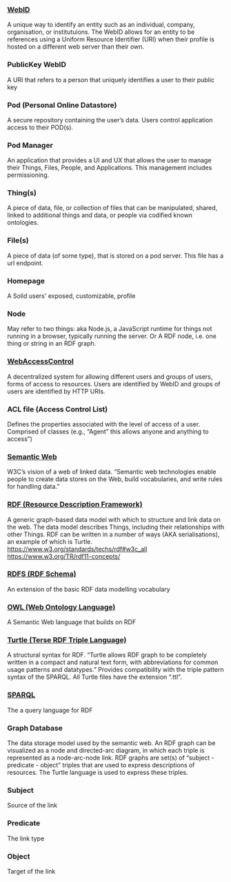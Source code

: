 ### [WebID](https://www.w3.org/wiki/WebID)
A unique way to identify an entity such as an individual, company, organisation, or institutuions. The WebID allows for an entity to be references using a Uniform Resource Identifier (URI) when their profile is hosted on a different web server than their own. 

### PublicKey WebID
A URI that refers to a person that uniquely identifies a user to their public key

### Pod (Personal Online Datastore)
A secure repository containing the user’s data. Users control application access to their POD(s).

### Pod Manager
An application that provides a UI and UX that allows the user to manage their Things, Files, People, and Applications. This management includes permissioning.

### Thing(s)
A piece of data, file, or collection of files that can be manipulated, shared, linked to additional things and data, or people via codified known ontologies.

### File(s)
A piece of data (of some type), that is stored on a pod server. This file has a url endpoint. 

### Homepage
A Solid users' exposed, customizable, profile

### Node
May refer to two things:
aka Node.js, a JavaScript runtime for things not running in a browser, typically running the server.
Or A RDF node, i.e. one thing or string in an RDF graph.

### [WebAccessControl](https://www.w3.org/wiki/WebAccessControl#Resources_covered_by_the_ACL)
A decentralized system for allowing different users and groups of users, forms of access to resources. Users are identified by WebID and groups of users are identified by HTTP URIs.  


### ACL file (Access Control List)
Defines the properties associated with the level of access of a user. Comprised of classes (e.g., “Agent” this allows anyone and anything to access”)

### [Semantic Web](https://www.w3.org/standards/semanticweb/)
W3C’s vision of a web of linked data. “Semantic web technologies enable people to create data stores on the Web, build vocabularies, and write rules for handling data.”


### [RDF (Resource Description Framework)](https://www.w3.org/RDF/)
A generic graph-based data model with which to structure and link data on the web. The data model describes Things, including their relationships with other Things. RDF can be written in a number of ways (AKA serialisations), an example of which is Turtle. 
https://www.w3.org/standards/techs/rdf#w3c_all
https://www.w3.org/TR/rdf11-concepts/


### [RDFS (RDF Schema)](https://www.w3.org/TR/2014/REC-rdf-schema-20140225/)
An extension of the basic RDF data modelling vocabulary

### [OWL (Web Ontology Language)](https://www.w3.org/2001/sw/wiki/OWL)
A Semantic Web language that builds on RDF

### [Turtle (Terse RDF Triple Language)](https://www.w3.org/TR/2014/REC-turtle-20140225/)
A structural syntax for RDF. “Turtle allows RDF graph to be completely written in a compact and natural text form, with abbreviations for common usage patterns and datatypes.” Provides compatibility with the triple pattern syntax of the SPARQL. All Turtle files have the extension “.ttl”. 

### [SPARQL](https://www.w3.org/TR/sparql11-query/)
The a query language for RDF

### Graph Database 
The data storage model used by the semantic web. An RDF graph can be visualized as a node and directed-arc diagram, in which each triple is represented as a node-arc-node link. RDF graphs are set(s) of “subject - predicate - object” triples that are used to express descriptions of resources. The Turtle language is used to express these triples. 

### Subject
Source of the link

### Predicate 
The link type

### Object
Target of the link
